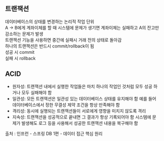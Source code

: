 ## 트랜잭션  
데이터베이스의 상태를 변경하는 논리적 작업 단위  
A -> B에게 계좌이체를 할 때 시스템에 문제가 생기면 계좌이체는 실패하고 A의 잔고만 감소하는 문제가 발생  
트랜잭션 기능을 사용하면 중간에 실패시 거래 전의 상태로 돌아감  
하나의 트랜잭션은 반드시 commit/rollback이 됨  
성공 시 commit  
실패 시 rollback


## ACID
* 원자성: 트랜잭션 내에서 실행한 작업들은 마치 하나의 작업인 것처럼 모두 성공 하거나 모두 실패해야 함  
* 일관성: 모든 트랜잭션은 일관성 있는 데이터베이스 상태를 유지해야 함
예를 들어 데이터베이스에서 정한 무결성 제약 조건을 항상 만족해야 함  
* 격리성: 동시에 실행되는 트랜잭션들이 서로에게 영향을 미치지 않도록 격리 
* 지속성: 트랜잭션을 성공적으로 끝내면 그 결과가 항상 기록되어야 함 시스템에 문제가 발생해도 로그 등을 사용해서 성공한 트랜잭션 내용을 복구해야 함

출처 : 인프런 - 스프링 DB 1편 - 데이터 접근 핵심 원리

